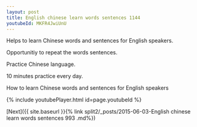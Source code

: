 ```yaml
---
layout: post
title: English chinese learn words sentences 1144 
youtubeId: MKFR4JwiUnU
---
```

 
 
Helps to learn Chinese words and sentences for English speakers.

Opportunitiy to repeat the words sentences. 

Practice Chinese language. 
 
10 minutes practice every day. 
 
How to learn Chinese words and sentences for English speakers 
 
{% include youtubePlayer.html id=page.youtubeId %}
 
 
[Next]({{ site.baseurl }}{% link  split2/_posts/2015-06-03-English chinese learn words sentences 993 .md%})
 

